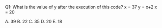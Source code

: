Q1: What is the value of y after the execution of this code?
x = 37 
y = x+2 
x = 20

A. 39 
B. 22 
C. 35 
D. 20 
E. 18